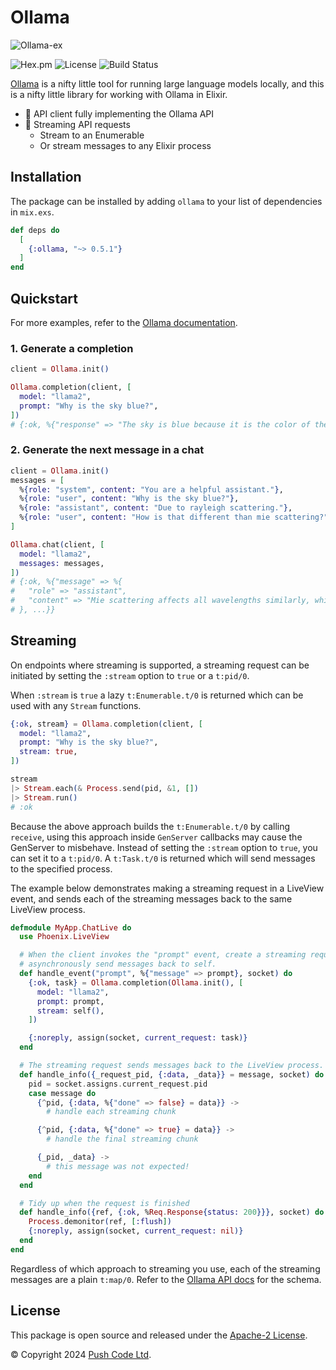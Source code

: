 # Ollama

![Ollama-ex](https://raw.githubusercontent.com/lebrunel/ollama-ex/main/media/poster.webp)

![Hex.pm](https://img.shields.io/hexpm/v/ollama?color=informational)
![License](https://img.shields.io/github/license/lebrunel/ollama-ex?color=informational)
![Build Status](https://img.shields.io/github/actions/workflow/status/lebrunel/ollama-ex/elixir.yml?branch=main)

[Ollama](https://ollama.ai) is a nifty little tool for running large language models locally, and this is a nifty little library for working with Ollama in Elixir.

- 🦙 API client fully implementing the Ollama API
- 🛜 Streaming API requests
  - Stream to an Enumerable
  - Or stream messages to any Elixir process

## Installation

The package can be installed by adding `ollama` to your list of dependencies in `mix.exs`.

```elixir
def deps do
  [
    {:ollama, "~> 0.5.1"}
  ]
end
```

## Quickstart

For more examples, refer to the [Ollama documentation](https://hexdocs.pm/ollama).

### 1. Generate a completion

```elixir
client = Ollama.init()

Ollama.completion(client, [
  model: "llama2",
  prompt: "Why is the sky blue?",
])
# {:ok, %{"response" => "The sky is blue because it is the color of the sky.", ...}}
```

### 2. Generate the next message in a chat

```elixir
client = Ollama.init()
messages = [
  %{role: "system", content: "You are a helpful assistant."},
  %{role: "user", content: "Why is the sky blue?"},
  %{role: "assistant", content: "Due to rayleigh scattering."},
  %{role: "user", content: "How is that different than mie scattering?"},
]

Ollama.chat(client, [
  model: "llama2",
  messages: messages,
])
# {:ok, %{"message" => %{
#   "role" => "assistant",
#   "content" => "Mie scattering affects all wavelengths similarly, while Rayleigh favors shorter ones."
# }, ...}}
```

## Streaming

On endpoints where streaming is supported, a streaming request can be initiated by setting the `:stream` option to `true` or a `t:pid/0`.

When `:stream` is `true` a lazy `t:Enumerable.t/0` is returned which can be used with any `Stream` functions.

```elixir
{:ok, stream} = Ollama.completion(client, [
  model: "llama2",
  prompt: "Why is the sky blue?",
  stream: true,
])

stream
|> Stream.each(& Process.send(pid, &1, [])
|> Stream.run()
# :ok
```

Because the above approach builds the `t:Enumerable.t/0` by calling `receive`, using this approach inside `GenServer` callbacks may cause the GenServer to misbehave. Instead of setting the `:stream` option to `true`, you can set it to a `t:pid/0`. A `t:Task.t/0` is returned which will send messages to the specified process.

The example below demonstrates making a streaming request in a LiveView event, and sends each of the streaming messages back to the same LiveView process.

```elixir
defmodule MyApp.ChatLive do
  use Phoenix.LiveView

  # When the client invokes the "prompt" event, create a streaming request and
  # asynchronously send messages back to self.
  def handle_event("prompt", %{"message" => prompt}, socket) do
    {:ok, task} = Ollama.completion(Ollama.init(), [
      model: "llama2",
      prompt: prompt,
      stream: self(),
    ])

    {:noreply, assign(socket, current_request: task)}
  end

  # The streaming request sends messages back to the LiveView process.
  def handle_info({_request_pid, {:data, _data}} = message, socket) do
    pid = socket.assigns.current_request.pid
    case message do
      {^pid, {:data, %{"done" => false} = data}} ->
        # handle each streaming chunk

      {^pid, {:data, %{"done" => true} = data}} ->
        # handle the final streaming chunk

      {_pid, _data} ->
        # this message was not expected!
    end
  end

  # Tidy up when the request is finished
  def handle_info({ref, {:ok, %Req.Response{status: 200}}}, socket) do
    Process.demonitor(ref, [:flush])
    {:noreply, assign(socket, current_request: nil)}
  end
end
```

Regardless of which approach to streaming you use, each of the streaming messages are a plain `t:map/0`. Refer to the [Ollama API docs](https://github.com/ollama/ollama/blob/main/docs/api.md) for the schema.

## License

This package is open source and released under the [Apache-2 License](https://github.com/lebrunel/ollama/blob/master/LICENSE).

© Copyright 2024 [Push Code Ltd](https://www.pushcode.com/).

